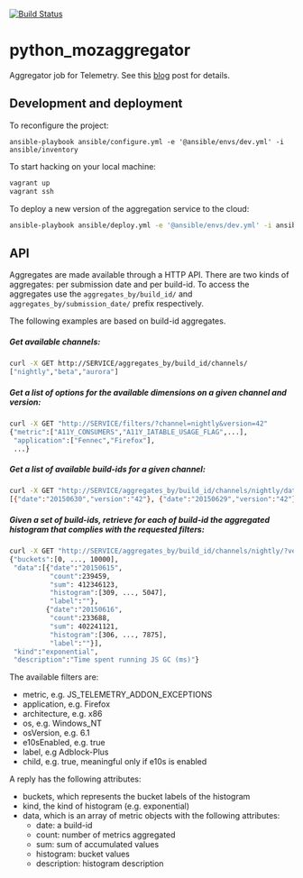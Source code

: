 [![Build Status](https://travis-ci.org/mozilla/python_mozaggregator.svg?branch=master)](https://travis-ci.org/mozilla/python_mozaggregator)

# python_mozaggregator
Aggregator job for Telemetry. See this [blog](http://robertovitillo.com/2015/07/02/telemetry-metrics-roll-ups/) post for details. 

## Development and deployment

To reconfigure the project:
```
ansible-playbook ansible/configure.yml -e '@ansible/envs/dev.yml' -i ansible/inventory
```

To start hacking on your local machine:
```bash
vagrant up
vagrant ssh
```

To deploy a new version of the aggregation service to the cloud:
```bash
ansible-playbook ansible/deploy.yml -e '@ansible/envs/dev.yml' -i ansible/inventory
```

## API
Aggregates are made available through a HTTP API. There are two kinds of aggregates: per submission date and per build-id. 
To access the aggregates use the ```aggregates_by/build_id/``` and ```aggregates_by/submission_date/``` prefix respectively.

The following examples are based on build-id aggregates.

##### Get available channels:
```bash
curl -X GET http://SERVICE/aggregates_by/build_id/channels/
["nightly","beta","aurora"]
```

##### Get a list of options for the available dimensions on a given channel and version:
```bash
curl -X GET "http://SERVICE/filters/?channel=nightly&version=42"
{"metric":["A11Y_CONSUMERS","A11Y_IATABLE_USAGE_FLAG",...], 
 "application":["Fennec","Firefox"],
 ...}
```

##### Get a list of available build-ids for a given channel:
```bash
curl -X GET "http://SERVICE/aggregates_by/build_id/channels/nightly/dates/"
[{"date":"20150630","version":"42"}, {"date":"20150629","version":"42"}]
```

##### Given a set of build-ids, retrieve for each of build-id the aggregated histogram that complies with the requested filters:
```bash
curl -X GET "http://SERVICE/aggregates_by/build_id/channels/nightly/?version=41&dates=20150615,20150616&metric=GC_MS&os=Windows_NT"
{"buckets":[0, ..., 10000],
 "data":[{"date":"20150615",
          "count":239459,
          "sum": 412346123,
          "histogram":[309, ..., 5047],
          "label":""},
         {"date":"20150616",
          "count":233688,
          "sum": 402241121,
          "histogram":[306, ..., 7875],
          "label":""}],
 "kind":"exponential",
 "description":"Time spent running JS GC (ms)"}
```

The available filters are:
- metric, e.g. JS_TELEMETRY_ADDON_EXCEPTIONS
- application, e.g. Firefox
- architecture, e.g. x86
- os, e.g. Windows_NT
- osVersion, e.g. 6.1
- e10sEnabled, e.g. true
- label, e.g Adblock-Plus
- child, e.g. true, meaningful only if e10s is enabled

A reply has the following attributes:
- buckets, which represents the bucket labels of the histogram
- kind, the kind of histogram (e.g. exponential)
- data, which is an array of metric objects with the following attributes:
  - date: a build-id
  - count: number of metrics aggregated
  - sum: sum of accumulated values
  - histogram: bucket values
  - description: histogram description
